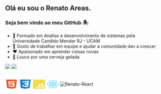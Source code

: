 ## Olá eu sou o Renato Areas.
### Seja bem vindo ao meu GitHub 🏝️
<div>

- 📖 Formado em Análise e desenvolvimento de sistemas pela Universidade Candido Mender RJ - UCAM
- 🤝 Gosto de trabalhar em equipe e ajudar a comunidade dev a crescer
- ❤️ Apaixonado em aprender coisas novas
- 🍺 Louco por uma cerveja gelada


<a href = "mailto: rsareas93@gmail.com"><img src="https://img.shields.io/badge/-Gmail-%23EA4335?style=for-the-badge&logo=gmail&logoColor=white" target="_blank"></a>
  <a href="https://www.linkedin.com/in/renatodossantosareas/" target="_blank"><img src="https://img.shields.io/badge/-LinkedIn-%230077B5?style=for-the-badge&logo=linkedin&logoColor=white" target="_blank"></a>
</div>

<div style="display: inline_block"><br>
  <img align="center" alt="Renato-HTML" height="30" width="40" src="https://raw.githubusercontent.com/devicons/devicon/master/icons/html5/html5-original.svg">
  <img align="center" alt="Renato-CSS" height="30" width="40" src="https://raw.githubusercontent.com/devicons/devicon/master/icons/css3/css3-original.svg">
  <img align="center" alt="Renato-Js" height="30" width="40"  src="https://raw.githubusercontent.com/devicons/devicon/master/icons/javascript/javascript-plain.svg">
  <img align="center" alt="Renato-React" height="30" width="40" src="https://raw.githubusercontent.com/devicons/devicon/master/icons/react/react-original.svg">
   <img align="center" alt="Renato-React" height="30" width="40" src="https://cdn.jsdelivr.net/gh/devicons/devicon@v2.12.0/devicon.min.css">
</div>
